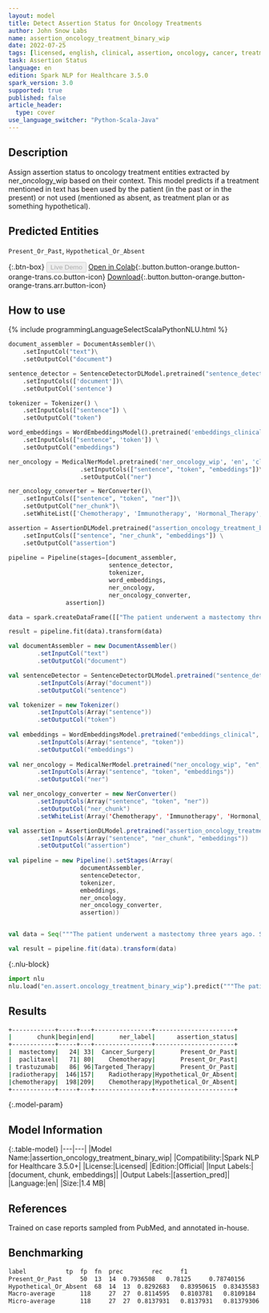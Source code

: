 ```yaml
---
layout: model
title: Detect Assertion Status for Oncology Treatments
author: John Snow Labs
name: assertion_oncology_treatment_binary_wip
date: 2022-07-25
tags: [licensed, english, clinical, assertion, oncology, cancer, treatment, en]
task: Assertion Status
language: en
edition: Spark NLP for Healthcare 3.5.0
spark_version: 3.0
supported: true
published: false
article_header:
  type: cover
use_language_switcher: "Python-Scala-Java"
---
```


## Description

Assign assertion status to oncology treatment entities extracted by ner_oncology_wip based on their context. This model predicts if a treatment mentioned in text has been used by the patient (in the past or in the present) or not used (mentioned as absent, as treatment plan or as something hypothetical).

## Predicted Entities

`Present_Or_Past`, `Hypothetical_Or_Absent`

{:.btn-box}
<button class="button button-orange" disabled>Live Demo</button>
[Open in Colab](https://colab.research.google.com/github/JohnSnowLabs/spark-nlp-workshop/blob/master/tutorials/Certification_Trainings/Healthcare/1.Clinical_Named_Entity_Recognition_Model.ipynb){:.button.button-orange.button-orange-trans.co.button-icon}
[Download](https://s3.amazonaws.com/auxdata.johnsnowlabs.com/clinical/models/assertion_oncology_treatment_binary_wip_en_3.5.0_3.0_1658774066204.zip){:.button.button-orange.button-orange-trans.arr.button-icon}

## How to use



<div class="tabs-box" markdown="1">
{% include programmingLanguageSelectScalaPythonNLU.html %}

```python
document_assembler = DocumentAssembler()\
    .setInputCol("text")\
    .setOutputCol("document")

sentence_detector = SentenceDetectorDLModel.pretrained("sentence_detector_dl_healthcare","en","clinical/models")\
    .setInputCols(['document'])\
    .setOutputCol('sentence')

tokenizer = Tokenizer() \
    .setInputCols(["sentence"]) \
    .setOutputCol("token")

word_embeddings = WordEmbeddingsModel().pretrained('embeddings_clinical', 'en', 'clinical/models')\
    .setInputCols(["sentence", 'token']) \
    .setOutputCol("embeddings")

ner_oncology = MedicalNerModel.pretrained('ner_oncology_wip', 'en', 'clinical/models')\
                    .setInputCols(["sentence", "token", "embeddings"])\
                    .setOutputCol("ner")

ner_oncology_converter = NerConverter()\
    .setInputCols(["sentence", "token", "ner"])\
    .setOutputCol("ner_chunk")\
    .setWhiteList(['Chemotherapy', 'Immunotherapy', 'Hormonal_Therapy', 'Targeted_Therapy', 'Unspecific_Therapy', 'Cancer_Therapy', 'Radiotherapy'])

assertion = AssertionDLModel.pretrained("assertion_oncology_treatment_binary_wip", "en", "clinical/models") \
    .setInputCols(["sentence", "ner_chunk", "embeddings"]) \
    .setOutputCol("assertion")
 
pipeline = Pipeline(stages=[document_assembler,
                            sentence_detector,
                            tokenizer,
                            word_embeddings,
                            ner_oncology,
                            ner_oncology_converter,
			    assertion])

data = spark.createDataFrame([["The patient underwent a mastectomy three years ago. She continued with paclitaxel and trastuzumab for her breast cancer. She was not treated with radiotherapy. We discussed the possibility of using chemotherapy."]]).toDF("text")

result = pipeline.fit(data).transform(data)
```
```scala
val documentAssembler = new DocumentAssembler()
		.setInputCol("text")
		.setOutputCol("document")

val sentenceDetector = SentenceDetectorDLModel.pretrained("sentence_detector_dl_healthcare", "en", "clinical/models")
		.setInputCols(Array("document"))
		.setOutputCol("sentence")

val tokenizer = new Tokenizer()
		.setInputCols(Array("sentence"))
		.setOutputCol("token")
	
val embeddings = WordEmbeddingsModel.pretrained("embeddings_clinical", "en", "clinical/models")
		.setInputCols(Array("sentence", "token"))
	    .setOutputCol("embeddings")
  
val ner_oncology = MedicalNerModel.pretrained("ner_oncology_wip", "en", "clinical/models")
		.setInputCols(Array("sentence", "token", "embeddings"))
		.setOutputCol("ner")

val ner_oncology_converter = new NerConverter()
		.setInputCols(Array("sentence", "token", "ner"))
		.setOutputCol("ner_chunk")
		.setWhiteList(Array('Chemotherapy', 'Immunotherapy', 'Hormonal_Therapy', 'Targeted_Therapy', 'Unspecific_Therapy', 'Cancer_Therapy', 'Radiotherapy'))

val assertion = AssertionDLModel.pretrained("assertion_oncology_treatment_binary_wip", "en", "clinical/models")
		.setInputCols(Array("sentence", "ner_chunk", "embeddings"))
		.setOutputCol("assertion")
 
val pipeline = new Pipeline().setStages(Array(
					documentAssembler, 
					sentenceDetector, 
					tokenizer, 
					embeddings, 
					ner_oncology, 
					ner_oncology_converter,
					assertion))


val data = Seq("""The patient underwent a mastectomy three years ago. She continued with paclitaxel and trastuzumab for her breast cancer. She was not treated with radiotherapy. We discussed the possibility of using chemotherapy.""").toDS.toDF("text")

val result = pipeline.fit(data).transform(data)
```

{:.nlu-block}
```python
import nlu
nlu.load("en.assert.oncology_treatment_binary_wip").predict("""The patient underwent a mastectomy three years ago. She continued with paclitaxel and trastuzumab for her breast cancer. She was not treated with radiotherapy. We discussed the possibility of using chemotherapy.""")
```
</div>

## Results

```bash
+------------+-----+---+----------------+----------------------+
|       chunk|begin|end|       ner_label|      assertion_status|
+------------+-----+---+----------------+----------------------+
|  mastectomy|   24| 33|  Cancer_Surgery|       Present_Or_Past|
|  paclitaxel|   71| 80|    Chemotherapy|       Present_Or_Past|
| trastuzumab|   86| 96|Targeted_Therapy|       Present_Or_Past|
|radiotherapy|  146|157|    Radiotherapy|Hypothetical_Or_Absent|
|chemotherapy|  198|209|    Chemotherapy|Hypothetical_Or_Absent|
+------------+-----+---+----------------+----------------------+
```

{:.model-param}
## Model Information

{:.table-model}
|---|---|
|Model Name:|assertion_oncology_treatment_binary_wip|
|Compatibility:|Spark NLP for Healthcare 3.5.0+|
|License:|Licensed|
|Edition:|Official|
|Input Labels:|[document, chunk, embeddings]|
|Output Labels:|[assertion_pred]|
|Language:|en|
|Size:|1.4 MB|

## References

Trained on case reports sampled from PubMed, and annotated in-house.

## Benchmarking

```bash
label	 		tp	fp	fn	prec	 	rec	 	f1
Present_Or_Past	 	50	13	14	0.7936508	0.78125	 	0.78740156
Hypothetical_Or_Absent	68	14	13	0.8292683	0.83950615	0.83435583
Macro-average		118 	27	27	0.8114595	0.8103781	0.8109184
Micro-average	 	118 	27	27	0.8137931 	0.8137931 	0.81379306
```
